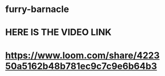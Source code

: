 # furry-barnacle
# HERE IS THE VIDEO LINK
# https://www.loom.com/share/422350a5162b48b781ec9c7c9e6b64b3
